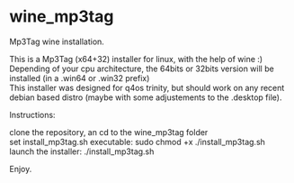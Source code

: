# wine_mp3tag

  
Mp3Tag wine installation.  
  
This is a Mp3Tag (x64+32) installer for linux, with the help of wine :)  
Depending of your cpu architecture, the 64bits or 32bits version will be installed (in a .win64 or .win32 prefix)  
This installer was designed for q4os trinity, but should work on any recent debian based distro (maybe with some adjustements to the .desktop file).  
  
Instructions:  
  
clone the repository, an cd to the wine_mp3tag folder  
set install_mp3tag.sh executable: sudo chmod +x ./install_mp3tag.sh  
launch the installer: ./install_mp3tag.sh  
  
Enjoy.  
